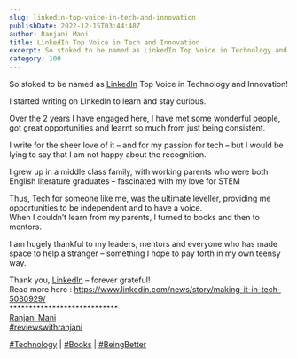 ```yaml
---
slug: linkedin-top-voice-in-tech-and-innovation
publishDate: 2022-12-15T03:44:48Z
author: Ranjani Mani
title: LinkedIn Top Voice in Tech and Innovation 
excerpt: So stoked to be named as LinkedIn Top Voice in Technology and Innovation! I started writing on LinkedIn to learn and stay curious. Over the 2 years I have engaged here, I have met some wonderful people, got great opportunities and learnt so much from just being consistent. I write for the sheer love of it –  ... 
category: 100
---
```


So stoked to be named as [LinkedIn](https://www.linkedin.com/company/linkedin/) Top Voice in Technology and Innovation!  
  
I started writing on LinkedIn to learn and stay curious.  
  
Over the 2 years I have engaged here, I have met some wonderful people, got great opportunities and learnt so much from just being consistent.  
  
I write for the sheer love of it – and for my passion for tech – but I would be lying to say that I am not happy about the recognition.  
  
I grew up in a middle class family, with working parents who were both English literature graduates – fascinated with my love for STEM  
  
Thus, Tech for someone like me, was the ultimate leveller, providing me opportunities to be independent and to have a voice.  
When I couldn’t learn from my parents, I turned to books and then to mentors.  
  
I am hugely thankful to my leaders, mentors and everyone who has made space to help a stranger – something I hope to pay forth in my own teensy way.  
  
Thank you, [LinkedIn](https://www.linkedin.com/company/linkedin/) – forever grateful!  
Read more here : <https://www.linkedin.com/news/story/making-it-in-tech-5080929/>  
\*\*\*\*\*\*\*\*\*\*\*\*\*\*\*\*\*\*\*\*\*\*\*\*\*\*\*\*  
[Ranjani Mani](https://www.linkedin.com/in/ACoAAAJIsPgBPvMBMninhMqM-rfOAQgdirEW63k)  
[#reviewswithranjani](https://www.linkedin.com/feed/hashtag/?keywords=reviewswithranjani&highlightedUpdateUrns=urn%3Ali%3Aactivity%3A7008998096512704512)  
  
[#Technology](https://www.linkedin.com/feed/hashtag/?keywords=technology&highlightedUpdateUrns=urn%3Ali%3Aactivity%3A7008998096512704512) | [#Books](https://www.linkedin.com/feed/hashtag/?keywords=books&highlightedUpdateUrns=urn%3Ali%3Aactivity%3A7008998096512704512) | [#BeingBetter](https://www.linkedin.com/feed/hashtag/?keywords=beingbetter&highlightedUpdateUrns=urn%3Ali%3Aactivity%3A7008998096512704512)